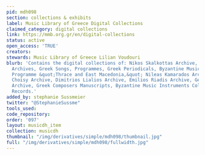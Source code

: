 ```yaml
---
pid: mdh098
section: collections & exhibits
label: Music Library of Greece Digital Collections
claimed_category: digital collections
link: https://mmb.org.gr/en/digital-collections
status: active
open_access: 'TRUE'
creators:
stewards: Music Library of Greece Lilian Voudouri
blurb: 'Contains the digital collections of: Nikos Skalkottas Archive, Mikis Theodorakis
  Archives, Greek Songs, Programmes, Greek Periodicals, Byzantine Music, Research
  Programme &quot;Thrace and East Macedonia,&quot; Nileas Kamarados Archive, Fank
  Choisy Archive, Dimitrios Lialios Archive, Emilios Riadis Archive, George Ponirdidis
  Archive, Greek Composers Manuscripts, Byzantine Music Instruments Collection, Vinly
  Records.'
added_by: stephanie Sussmeier
twitter: "@StephanieSussme"
tools_used:
code_repository:
order: '097'
layout: musicdh_item
collection: musicdh
thumbnail: "/img/derivatives/simple/mdh098/thumbnail.jpg"
full: "/img/derivatives/simple/mdh098/fullwidth.jpg"
---
```

